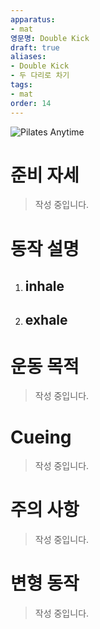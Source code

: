 ```yaml
---
apparatus: 
- mat
영문명: Double Kick
draft: true
aliases:
- Double Kick
- 두 다리로 차기
tags:
- mat
order: 14
---
```


![Pilates Anytime](https://youtu.be/eQgIt5Ikb1g?si=Md4W-r0qmifFlMkd)

# 준비 자세

> 작성 중입니다.

# 동작 설명

1. inhale
   -

2. exhale
   -

# 운동 목적

> 작성 중입니다.

# Cueing

> 작성 중입니다.

# 주의 사항

> 작성 중입니다.

# 변형 동작

> 작성 중입니다.
